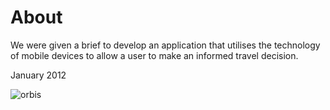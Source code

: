 # About

We were given a brief to develop an application that utilises the technology of mobile devices to allow a user to make an informed travel decision.

January 2012

![orbis](http://cl.ly/image/133I0P251u0W/Screen%20Shot%202014-11-02%20at%2017.21.27.png)
